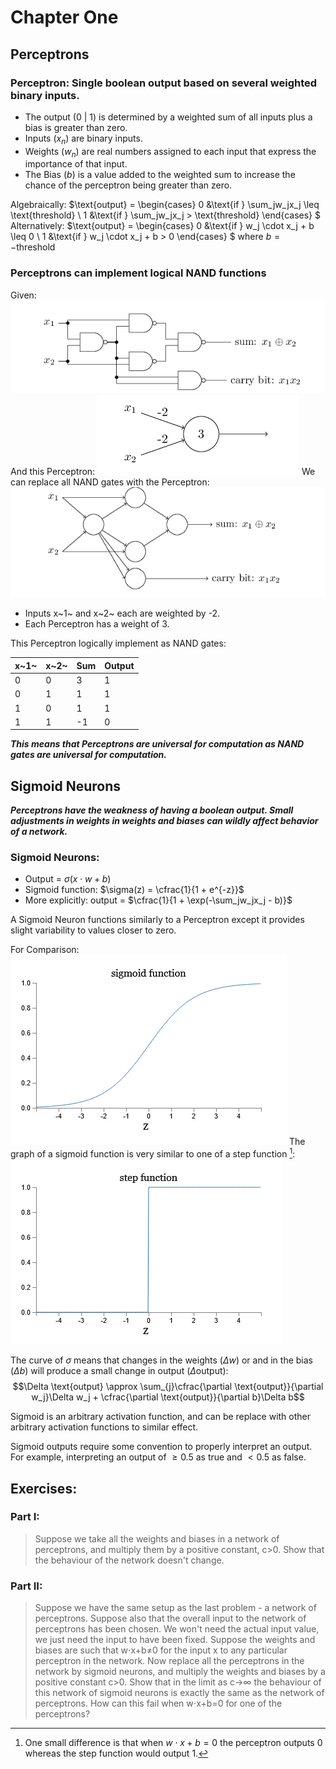 # Chapter One

## Perceptrons

### Perceptron: Single boolean output based on several weighted binary inputs.

- The output (0 | 1) is determined by a weighted sum of all inputs plus a bias is greater than zero.
- Inputs ($x_n$) are binary inputs.
- Weights ($w_n$) are real numbers assigned to each input that express the importance of that input.
- The Bias ($b$) is a value added to the weighted sum to increase the chance of the perceptron being greater than zero.

Algebraically: $\text{output} =
    \begin{cases}
        0 &\text{if } \sum_jw_jx_j \leq \text{threshold} \\
        1 &\text{if } \sum_jw_jx_j > \text{threshold}
    \end{cases}
$
Alternatively: $\text{output} =
    \begin{cases}
        0 &\text{if } w_j \cdot x_j + b \leq 0 \\
        1 &\text{if } w_j \cdot x_j + b > 0
    \end{cases}
$ where $b = -\text{threshold}$

### Perceptrons can implement logical NAND functions

Given:
![Alt text](images/nandfunction.png)
And this Perceptron:
![Alt text](images/exampleperceptron.png)
We can replace all NAND gates with the Perceptron:
![Alt text](images/perceptronnandfunction.png)

- Inputs x~1~ and x~2~ each are weighted by -2.
- Each Perceptron has a weight of 3.

This Perceptron logically implement as NAND gates:

| x~1~ | x~2~ | Sum | Output |
| - | - | - | - |
| 0 | 0 | 3 | 1 |
| 0 | 1 | 1 | 1 |
| 1 | 0 | 1 | 1 |
| 1 | 1 | -1 | 0 |

***This means that Perceptrons are universal for computation as NAND gates are universal for computation.***

## Sigmoid Neurons

***Perceptrons have the weakness of having a boolean output. Small adjustments in weights in weights and biases can wildly affect behavior of a network.***

### Sigmoid Neurons:

- Output = $\sigma(x \cdot w + b)$
- Sigmoid function: $\sigma(z) = \cfrac{1}{1 + e^{-z}}$
- More explicitly: output = $\cfrac{1}{1 + \exp(-\sum_jw_jx_j - b)}$

A Sigmoid Neuron functions similarly to a Perceptron except it provides slight variability to values closer to zero.

For Comparison:
![Alt text](images/sigmoidgraph.png)
The graph of a sigmoid function is very similar to one of a step function [^1]:
![Alt text](images/stepfunctiongraph.png)
[^1]: One small difference is that when $w \cdot x + b = 0$ the perceptron outputs 0 whereas the step function would output 1.

The curve of $\sigma$ means that changes in the weights ($\Delta w$) or and in the bias ($\Delta b$) will produce a small change in output ($\Delta \text{output}$):
$$\Delta \text{output} \approx \sum_{j}\cfrac{\partial \text{output}}{\partial w_j}\Delta w_j + \cfrac{\partial \text{output}}{\partial b}\Delta b$$

Sigmoid is an arbitrary activation function, and can be replace with other arbitrary activation functions to similar effect.

Sigmoid outputs require some convention to properly interpret an output. For example, interpreting an output of $\geq 0.5$ as true and $< 0.5$ as false.

## Exercises:

### Part I:

> Suppose we take all the weights and biases in a network of perceptrons, and multiply them by a positive constant, c>0. Show that the behaviour of the network doesn't change.

### Part II:

> Suppose we have the same setup as the last problem - a network of perceptrons. Suppose also that the overall input to the network of perceptrons has been chosen. We won't need the actual input value, we just need the input to have been fixed. Suppose the weights and biases are such that w⋅x+b≠0 for the input x to any particular perceptron in the network. Now replace all the perceptrons in the network by sigmoid neurons, and multiply the weights and biases by a positive constant c>0. Show that in the limit as c→∞ the behaviour of this network of sigmoid neurons is exactly the same as the network of perceptrons. How can this fail when w⋅x+b=0 for one of the perceptrons?
